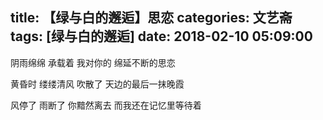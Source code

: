 title: 【绿与白的邂逅】思恋
categories: 文艺斋
tags: [绿与白的邂逅]
date: 2018-02-10 05:09:00
---
阴雨绵绵
承载着
我对你的
绵延不断的思恋

黄昏时
缕缕清风
吹散了
天边的最后一抹晚霞

风停了 雨断了
你黯然离去
而我还在记忆里等待着
